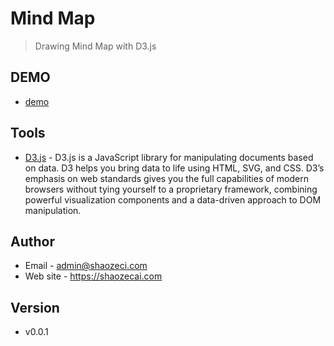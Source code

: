# Mind Map
> Drawing Mind Map with D3.js

## DEMO
- [demo](https://shaozecai.com/github/d3)

## Tools
- [D3.js](https://d3js.org/) - D3.js is a JavaScript library for manipulating documents based on data. D3 helps you bring data to life using HTML, SVG, and CSS. D3’s emphasis on web standards gives you the full capabilities of modern browsers without tying yourself to a proprietary framework, combining powerful visualization components and a data-driven approach to DOM manipulation.

## Author
- Email - admin@shaozeci.com
- Web site - https://shaozecai.com

## Version
- v0.0.1